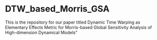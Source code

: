 # DTW_based_Morris_GSA
This is the repository for our paper titled Dynamic Time Warping as Elementary Effects Metric for Morris-based Global Sensitivity Analysis of High-dimension Dynamical Models"
